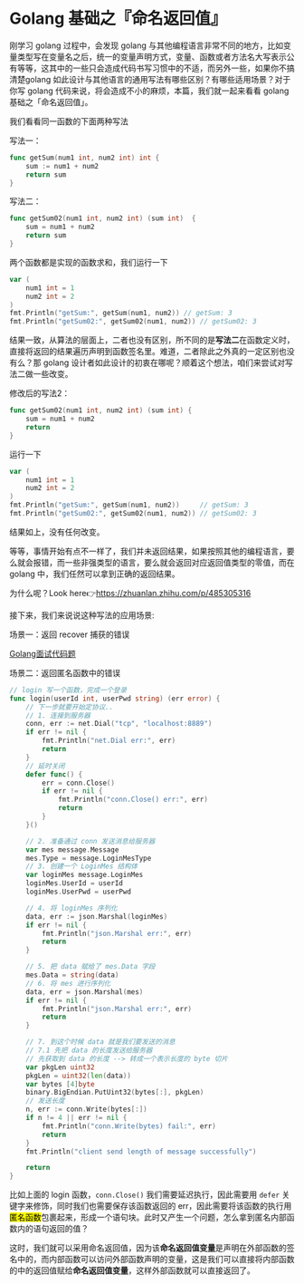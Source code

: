 # Golang 基础之『命名返回值』

刚学习 golang 过程中，会发现 golang 与其他编程语言非常不同的地方，比如变量类型写在变量名之后，统一的变量声明方式，变量、函数或者方法名大写表示公有等等，这其中的一些只会造成代码书写习惯中的不适，而另外一些，如果你不搞清楚golang 如此设计与其他语言的通用写法有哪些区别？有哪些适用场景？对于你写 golang 代码来说，将会造成不小的麻烦，本篇，我们就一起来看看 golang 基础之「命名返回值」。

我们看看同一函数的下面两种写法

写法一：

```go
func getSum(num1 int, num2 int) int {
	sum := num1 + num2
	return sum
}
```

写法二：

```go
func getSum02(num1 int, num2 int) (sum int)  {
	sum = num1 + num2
	return sum
}
```

两个函数都是实现的函数求和，我们运行一下

```go
var (
    num1 int = 1
    num2 int = 2
)
fmt.Println("getSum:", getSum(num1, num2)) // getSum: 3
fmt.Println("getSum02:", getSum02(num1, num2)) // getSum02: 3
```

结果一致，从算法的层面上，二者也没有区别，所不同的是**写法二**在函数定义时，直接将返回的结果遍历声明到函数签名里。难道，二者除此之外真的一定区别也没有么？那 golang 设计者如此设计的初衷在哪呢？顺着这个想法，咱们来尝试对写法二做一些改变。

修改后的写法2：

```go
func getSum02(num1 int, num2 int) (sum int) {
	sum = num1 + num2
	return
}
```

运行一下

```go
var (
    num1 int = 1
    num2 int = 2
)
fmt.Println("getSum:", getSum(num1, num2))     // getSum: 3
fmt.Println("getSum02:", getSum02(num1, num2)) // getSum02: 3
```

结果如上，没有任何改变。

等等，事情开始有点不一样了，我们并未返回结果，如果按照其他的编程语言，要么就会报错，而一些非强类型的语言，要么就会返回对应返回值类型的零值，而在 golang 中，我们任然可以拿到正确的返回结果。

为什么呢？Look here:point_right:https://zhuanlan.zhihu.com/p/485305316

接下来，我们来说说这种写法的应用场景:

场景一：返回 recover 捕获的错误

[Golang面试代码题](./Golang面试代码题.md)

场景二：返回匿名函数中的错误

```go
// login 写一个函数，完成一个登录
func login(userId int, userPwd string) (err error) {
	// 下一步就要开始定协议..
	// 1. 连接到服务器
	conn, err := net.Dial("tcp", "localhost:8889")
	if err != nil {
		fmt.Println("net.Dial err:", err)
		return
	}
	// 延时关闭
	defer func() {
		err = conn.Close()
		if err != nil {
			fmt.Println("conn.Close() err:", err)
			return
		}
	}()

	// 2. 准备通过 conn 发送消息给服务器
	var mes message.Message
	mes.Type = message.LoginMesType
	// 3. 创建一个 LoginMes 结构体
	var loginMes message.LoginMes
	loginMes.UserId = userId
	loginMes.UserPwd = userPwd

	// 4. 将 loginMes 序列化
	data, err := json.Marshal(loginMes)
	if err != nil {
		fmt.Println("json.Marshal err:", err)
		return
	}

	// 5. 把 data 赋给了 mes.Data 字段
	mes.Data = string(data)
	// 6. 将 mes 进行序列化
	data, err = json.Marshal(mes)
	if err != nil {
		fmt.Println("json.Marshal err:", err)
		return
	}

	// 7. 到这个时候 data 就是我们要发送的消息
	// 7.1 先把 data 的长度发送给服务器
	// 先获取到 data 的长度 --> 转成一个表示长度的 byte 切片
	var pkgLen uint32
	pkgLen = uint32(len(data))
	var bytes [4]byte
	binary.BigEndian.PutUint32(bytes[:], pkgLen)
	// 发送长度
	n, err := conn.Write(bytes[:])
	if n != 4 || err != nil {
		fmt.Println("conn.Write(bytes) fail:", err)
		return
	}
	fmt.Println("client send length of message successfully")

	return
}
```

比如上面的 login 函数，`conn.Close()` 我们需要延迟执行，因此需要用 `defer` 关键字来修饰，同时我们也需要保存该函数返回的 err，因此需要将该函数的执行用<mark>匿名函数</mark>包裹起来，形成一个语句块。此时又产生一个问题，怎么拿到匿名内部函数内的语句返回的值？

这时，我们就可以采用命名返回值，因为该**命名返回值变量**是声明在外部函数的签名中的，而内部函数可以访问外部函数声明的变量，这是我们可以直接将内部函数的中的返回值赋给**命名返回值变量**，这样外部函数就可以直接返回了。

